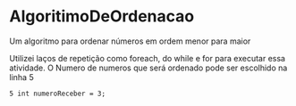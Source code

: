 # AlgoritimoDeOrdenacao
Um algoritmo para ordenar números em ordem menor para maior


Utilizei laços de repetição como foreach, do while e for para executar essa atividade.
O Numero de numeros que será ordenado pode ser escolhido na linha 5
```
5 int numeroReceber = 3;
```
